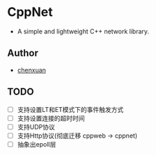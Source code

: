 # CppNet
- A simple and lightweight C++ network library.
## Author
- [chenxuan](https://github.com/chenxuan520)
## TODO
- [ ] 支持设置LT和ET模式下的事件触发方式
- [ ] 支持设置连接的超时时间
- [ ] 支持UDP协议
- [ ] 支持Http协议(彻底迁移 cppweb -> cppnet)
- [ ] 抽象出epoll层
